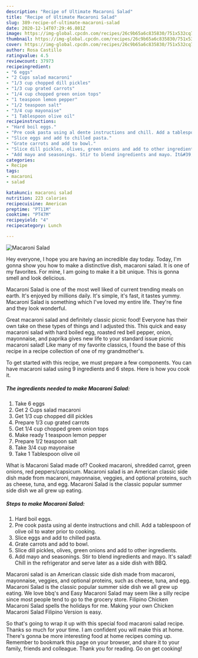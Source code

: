 ```yaml
---
description: "Recipe of Ultimate Macaroni Salad"
title: "Recipe of Ultimate Macaroni Salad"
slug: 389-recipe-of-ultimate-macaroni-salad
date: 2020-12-14T07:29:46.801Z
image: https://img-global.cpcdn.com/recipes/26c9b65a6c835830/751x532cq70/macaroni-salad-recipe-main-photo.jpg
thumbnail: https://img-global.cpcdn.com/recipes/26c9b65a6c835830/751x532cq70/macaroni-salad-recipe-main-photo.jpg
cover: https://img-global.cpcdn.com/recipes/26c9b65a6c835830/751x532cq70/macaroni-salad-recipe-main-photo.jpg
author: Rosa Castillo
ratingvalue: 4.5
reviewcount: 37973
recipeingredient:
- "6 eggs"
- "2 Cups salad macaroni"
- "1/3 cup chopped dill pickles"
- "1/3 cup grated carrots"
- "1/4 cup chopped green onion tops"
- "1 teaspoon lemon pepper"
- "1/2 teaspoon salt"
- "3/4 cup mayonaise"
- "1 Tablespoon olive oil"
recipeinstructions:
- "Hard boil eggs."
- "Pre cook pasta using al dente instructions and chill. Add a tablespoon of olive oil to water prior to cooking."
- "Slice eggs and add to chilled pasta."
- "Grate carrots and add to bowl."
- "Slice dill pickles, olives, green onions and add to other ingredients."
- "Add mayo and seasonings. Stir to blend ingredients and mayo. It&#39;s salad! Chill in the refrigerator and serve later as a side dish with BBQ."
categories:
- Recipe
tags:
- macaroni
- salad

katakunci: macaroni salad 
nutrition: 223 calories
recipecuisine: American
preptime: "PT11M"
cooktime: "PT47M"
recipeyield: "4"
recipecategory: Lunch

---
```



![Macaroni Salad](https://img-global.cpcdn.com/recipes/26c9b65a6c835830/751x532cq70/macaroni-salad-recipe-main-photo.jpg)

Hey everyone, I hope you are having an incredible day today. Today, I'm gonna show you how to make a distinctive dish, macaroni salad. It is one of my favorites. For mine, I am going to make it a bit unique. This is gonna smell and look delicious.

Macaroni Salad is one of the most well liked of current trending meals on earth. It's enjoyed by millions daily. It's simple, it's fast, it tastes yummy. Macaroni Salad is something which I've loved my entire life. They're fine and they look wonderful.

Great macaroni salad and definitely classic picnic food! Everyone has their own take on these types of things and I adjusted this. This quick and easy macaroni salad with hard boiled egg, roasted red bell pepper, onion, mayonnaise, and paprika gives new life to your standard issue picnic macaroni salad! Like many of my favorite classics, I found the base of this recipe in a recipe collection of one of my grandmother&#39;s.


To get started with this recipe, we must prepare a few components. You can have macaroni salad using 9 ingredients and 6 steps. Here is how you cook it.

<!--inarticleads1-->

##### The ingredients needed to make Macaroni Salad:

1. Take 6 eggs
1. Get 2 Cups salad macaroni
1. Get 1/3 cup chopped dill pickles
1. Prepare 1/3 cup grated carrots
1. Get 1/4 cup chopped green onion tops
1. Make ready 1 teaspoon lemon pepper
1. Prepare 1/2 teaspoon salt
1. Take 3/4 cup mayonaise
1. Take 1 Tablespoon olive oil


What is Macaroni Salad made of? Cooked macaroni, shredded carrot, green onions, red peppers/capsicum. Macaroni salad is an American classic side dish made from macaroni, mayonnaise, veggies, and optional proteins, such as cheese, tuna, and egg. Macaroni Salad is the classic popular summer side dish we all grew up eating. 

<!--inarticleads2-->

##### Steps to make Macaroni Salad:

1. Hard boil eggs.
1. Pre cook pasta using al dente instructions and chill. Add a tablespoon of olive oil to water prior to cooking.
1. Slice eggs and add to chilled pasta.
1. Grate carrots and add to bowl.
1. Slice dill pickles, olives, green onions and add to other ingredients.
1. Add mayo and seasonings. Stir to blend ingredients and mayo. It&#39;s salad! Chill in the refrigerator and serve later as a side dish with BBQ.


Macaroni salad is an American classic side dish made from macaroni, mayonnaise, veggies, and optional proteins, such as cheese, tuna, and egg. Macaroni Salad is the classic popular summer side dish we all grew up eating. We love bbq&#39;s and Easy Macaroni Salad may seem like a silly recipe since most people tend to go to the grocery store. Filipino Chicken Macaroni Salad spells the holidays for me. Making your own Chicken Macaroni Salad Filipino Version is easy. 

So that's going to wrap it up with this special food macaroni salad recipe. Thanks so much for your time. I am confident you will make this at home. There's gonna be more interesting food at home recipes coming up. Remember to bookmark this page on your browser, and share it to your family, friends and colleague. Thank you for reading. Go on get cooking!
